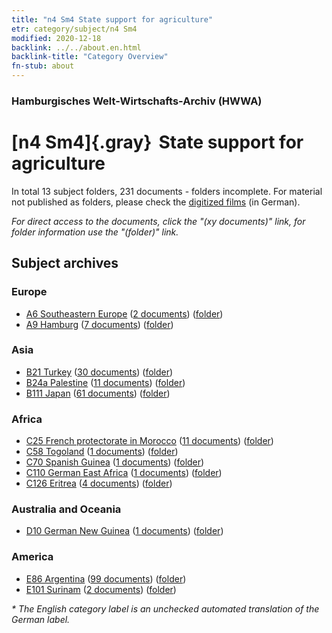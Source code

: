 ```yaml
---
title: "n4 Sm4 State support for agriculture"
etr: category/subject/n4 Sm4
modified: 2020-12-18
backlink: ../../about.en.html
backlink-title: "Category Overview"
fn-stub: about
---
```


### Hamburgisches Welt-Wirtschafts-Archiv (HWWA)
# [n4 Sm4]{.gray}&#8201; State support for agriculture&#160; 





In total 13 subject folders, 231 documents - folders incomplete.
For material not published as folders, please check the [digitized films](/film/h1_sh) (in German).

_For direct access to the documents, click the "(xy documents)" link, for folder information use the "(folder)" link._

## Subject archives



### Europe

- [A6 Southeastern Europe](../../../geo/about.en.html#A6) (<a href="https://dfg-viewer.de/show/?tx_dlf[id]=https://pm20.zbw.eu/mets/sh/1409xx/140900/1450xx/145052/public.mets.en.xml" target="_blank">2 documents</a>) ([folder](http://purl.org/pressemappe20/folder/sh/140900,145052))
- [A9 Hamburg](../../../geo/about.en.html#A9) (<a href="https://dfg-viewer.de/show/?tx_dlf[id]=https://pm20.zbw.eu/mets/sh/1409xx/140905/1450xx/145052/public.mets.en.xml" target="_blank">7 documents</a>) ([folder](http://purl.org/pressemappe20/folder/sh/140905,145052))

### Asia

- [B21 Turkey](../../../geo/about.en.html#B21) (<a href="https://dfg-viewer.de/show/?tx_dlf[id]=https://pm20.zbw.eu/mets/sh/1411xx/141111/1450xx/145052/public.mets.en.xml" target="_blank">30 documents</a>) ([folder](http://purl.org/pressemappe20/folder/sh/141111,145052))
- [B24a Palestine](../../../geo/about.en.html#B24a) (<a href="https://dfg-viewer.de/show/?tx_dlf[id]=https://pm20.zbw.eu/mets/sh/1411xx/141115/1450xx/145052/public.mets.en.xml" target="_blank">11 documents</a>) ([folder](http://purl.org/pressemappe20/folder/sh/141115,145052))
- [B111 Japan](../../../geo/about.en.html#B111) (<a href="https://dfg-viewer.de/show/?tx_dlf[id]=https://pm20.zbw.eu/mets/sh/1412xx/141272/1450xx/145052/public.mets.en.xml" target="_blank">61 documents</a>) ([folder](http://purl.org/pressemappe20/folder/sh/141272,145052))

### Africa

- [C25 French protectorate in Morocco](../../../geo/about.en.html#C25) (<a href="https://dfg-viewer.de/show/?tx_dlf[id]=https://pm20.zbw.eu/mets/sh/1413xx/141358/1450xx/145052/public.mets.en.xml" target="_blank">11 documents</a>) ([folder](http://purl.org/pressemappe20/folder/sh/141358,145052))
- [C58 Togoland](../../../geo/about.en.html#C58) (<a href="https://dfg-viewer.de/show/?tx_dlf[id]=https://pm20.zbw.eu/mets/sh/1414xx/141408/1450xx/145052/public.mets.en.xml" target="_blank">1 documents</a>) ([folder](http://purl.org/pressemappe20/folder/sh/141408,145052))
- [C70 Spanish Guinea](../../../geo/about.en.html#C70) (<a href="https://dfg-viewer.de/show/?tx_dlf[id]=https://pm20.zbw.eu/mets/sh/1414xx/141412/1450xx/145052/public.mets.en.xml" target="_blank">1 documents</a>) ([folder](http://purl.org/pressemappe20/folder/sh/141412,145052))
- [C110 German East Africa](../../../geo/about.en.html#C110) (<a href="https://dfg-viewer.de/show/?tx_dlf[id]=https://pm20.zbw.eu/mets/sh/1414xx/141471/1450xx/145052/public.mets.en.xml" target="_blank">1 documents</a>) ([folder](http://purl.org/pressemappe20/folder/sh/141471,145052))
- [C126 Eritrea](../../../geo/about.en.html#C126) (<a href="https://dfg-viewer.de/show/?tx_dlf[id]=https://pm20.zbw.eu/mets/sh/1414xx/141483/1450xx/145052/public.mets.en.xml" target="_blank">4 documents</a>) ([folder](http://purl.org/pressemappe20/folder/sh/141483,145052))

### Australia and Oceania

- [D10 German New Guinea](../../../geo/about.en.html#D10) (<a href="https://dfg-viewer.de/show/?tx_dlf[id]=https://pm20.zbw.eu/mets/sh/1416xx/141601/1450xx/145052/public.mets.en.xml" target="_blank">1 documents</a>) ([folder](http://purl.org/pressemappe20/folder/sh/141601,145052))

### America

- [E86 Argentina](../../../geo/about.en.html#E86) (<a href="https://dfg-viewer.de/show/?tx_dlf[id]=https://pm20.zbw.eu/mets/sh/1416xx/141692/1450xx/145052/public.mets.en.xml" target="_blank">99 documents</a>) ([folder](http://purl.org/pressemappe20/folder/sh/141692,145052))
- [E101 Surinam](../../../geo/about.en.html#E101) (<a href="https://dfg-viewer.de/show/?tx_dlf[id]=https://pm20.zbw.eu/mets/sh/1416xx/141699/1450xx/145052/public.mets.en.xml" target="_blank">2 documents</a>) ([folder](http://purl.org/pressemappe20/folder/sh/141699,145052))


_* The English category label is an unchecked automated translation of the German label._

